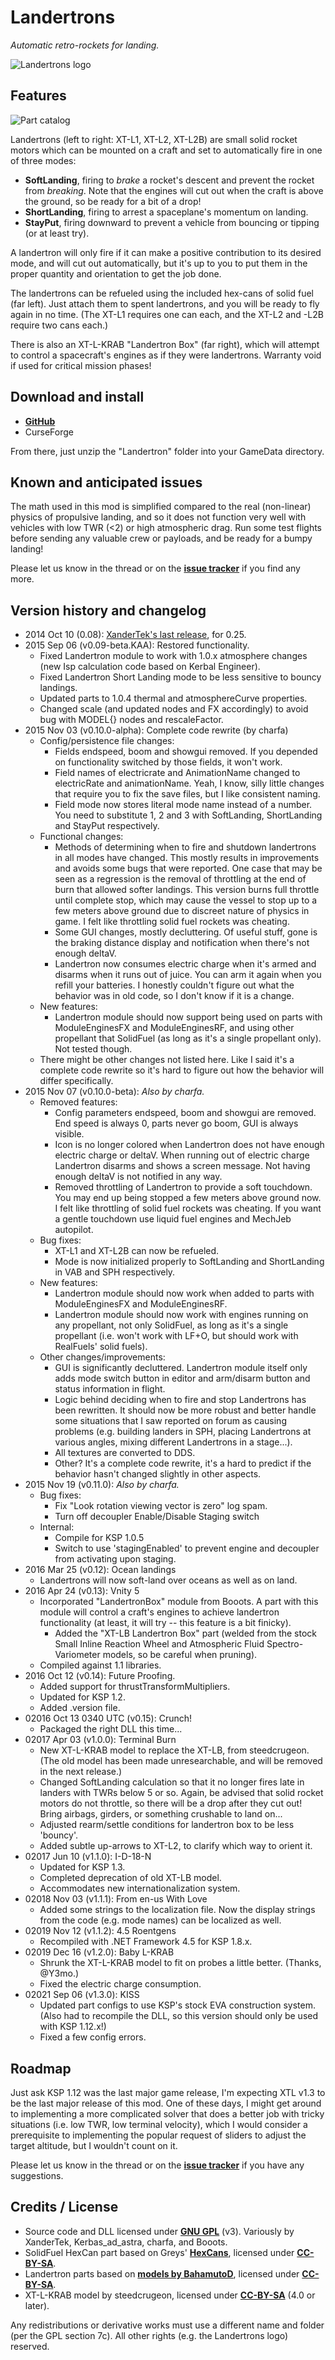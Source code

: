 # Landertrons

*Automatic retro-rockets for landing.*

![Landertrons logo](https://github.com/Kerbas-ad-astra/XTLandertron/raw/master/Landertron-logo.png)

## Features

![Part catalog](https://raw.githubusercontent.com/Kerbas-ad-astra/XTLandertron/master/Screenshots/screenshot0.png)

Landertrons (left to right: XT-L1, XT-L2, XT-L2B) are small solid rocket motors which can be mounted on a craft and set to automatically fire in one of three modes:

- **SoftLanding**, firing to *brake* a rocket's descent and prevent the rocket from *breaking*.  Note that the engines will cut out when the craft is above the ground, so be ready for a bit of a drop!
- **ShortLanding**, firing to arrest a spaceplane's momentum on landing.
- **StayPut**, firing downward to prevent a vehicle from bouncing or tipping (or at least try).

A landertron will only fire if it can make a positive contribution to its desired mode, and will cut out automatically, but it's up to you to put them in the proper quantity and orientation to get the job done.

The landertrons can be refueled using the included hex-cans of solid fuel (far left).  Just attach them to spent landertrons, and you will be ready to fly again in no time.  (The XT-L1 requires one can each, and the XT-L2 and -L2B require two cans each.)

There is also an XT-L-KRAB "Landertron Box" (far right), which will attempt to control a spacecraft's engines as if they were landertrons.  Warranty void if used for critical mission phases!

## Download and install

- [**GitHub**](https://github.com/Kerbas-ad-astra/XTLandertron/releases)
- CurseForge

From there, just unzip the "Landertron" folder into your GameData directory.

## Known and anticipated issues

The math used in this mod is simplified compared to the real (non-linear) physics of propulsive landing, and so it does not function very well with vehicles with low TWR (<2) or high atmospheric drag.  Run some test flights before sending any valuable crew or payloads, and be ready for a bumpy landing!

Please let us know in the thread or on the [**issue tracker**](https://github.com/Kerbas-ad-astra/XTLandertron/issues) if you find any more.

## Version history and changelog

- 2014 Oct 10 (0.08): [XanderTek's last release](http://forum.kerbalspaceprogram.com/index.php?/topic/55798-10-xt-landertron-smart-retrorockets-for-landers-and-spaceplanes-v008-oct-10/), for 0.25.
- 2015 Sep 06 (v0.09-beta.KAA): Restored functionality.
	- Fixed Landertron module to work with 1.0.x atmosphere changes (new Isp calculation code based on Kerbal Engineer).
	- Fixed Landertron Short Landing mode to be less sensitive to bouncy landings.
	- Updated parts to 1.0.4 thermal and atmosphereCurve properties.
    - Changed scale (and updated nodes and FX accordingly) to avoid bug with MODEL{} nodes and rescaleFactor.
- 2015 Nov 03 (v0.10.0-alpha): Complete code rewrite (by charfa)
	- Config/persistence file changes:
		- Fields endspeed, boom and showgui removed. If you depended on functionality switched by those fields, it won't work.
		- Field names of electricrate and AnimationName changed to electricRate and animationName. Yeah, I know, silly little changes that require you to fix the save files, but I like consistent naming.
		- Field mode now stores literal mode name instead of a number. You need to substitute 1, 2 and 3 with SoftLanding, ShortLanding and StayPut respectively.
	- Functional changes:
		- Methods of determining when to fire and shutdown landertrons in all modes have changed. This mostly results in improvements and avoids some bugs that were reported. One case that may be seen as a regression is the removal of throttling at the end of burn that allowed softer landings. This version burns full throttle until complete stop, which may cause the vessel to stop up to a few meters above ground due to discreet nature of physics in game. I felt like throttling solid fuel rockets was cheating.
		- Some GUI changes, mostly decluttering. Of useful stuff, gone is the braking distance display and notification when there's not enough deltaV.
		- Landertron now consumes electric charge when it's armed and disarms when it runs out of juice. You can arm it again when you refill your batteries. I honestly couldn't figure out what the behavior was in old code, so I don't know if it is a change.
	- New features:
		- Landertron module should now support being used on parts with ModuleEnginesFX and ModuleEnginesRF, and using other propellant that SolidFuel (as long as it's a single propellant only). Not tested though.
	- There might be other changes not listed here. Like I said it's a complete code rewrite so it's hard to figure out how the behavior will differ specifically.
- 2015 Nov 07 (v0.10.0-beta): *Also by charfa.*
	- Removed features: 
		- Config parameters endspeed, boom and showgui are removed. End speed is always 0, parts never go boom, GUI is always visible.
		- Icon is no longer colored when Landertron does not have enough electric charge or deltaV. When running out of electric charge Landertron disarms and shows a screen message. Not having enough deltaV is not notified in any way.
		- Removed throttling of Landertron to provide a soft touchdown. You may end up being stopped a few meters above ground now. I felt like throttling of solid fuel rockets was cheating. If you want a gentle touchdown use liquid fuel engines and MechJeb autopilot.
	- Bug fixes:
		- XT-L1 and XT-L2B can now be refueled.
		- Mode is now initialized properly to SoftLanding and ShortLanding in VAB and SPH respectively.
	- New features:
		- Landertron module should now work when added to parts with ModuleEnginesFX and ModuleEnginesRF.
		- Landertron module should now work with engines running on any propellant, not only SolidFuel, as long as it's a single propellant (i.e. won't work with LF+O, but should work with RealFuels' solid fuels).
	- Other changes/improvements:
		- GUI is significantly decluttered. Landertron module itself only adds mode switch button in editor and arm/disarm button and status information in flight.
		- Logic behind deciding when to fire and stop Landertrons has been rewritten. It should now be more robust and better handle some situations that I saw reported on forum as causing problems (e.g. building landers in SPH, placing Landertrons at various angles, mixing different Landertrons in a stage...).
		- All textures are converted to DDS.
		- Other? It's a complete code rewrite, it's a hard to predict if the behavior hasn't changed slightly in other aspects.
- 2015 Nov 19 (v0.11.0): *Also by charfa.*
	- Bug fixes:
		- Fix "Look rotation viewing vector is zero" log spam.
		- Turn off decoupler Enable/Disable Staging switch
	- Internal:
		- Compile for KSP 1.0.5
		- Switch to use 'stagingEnabled' to prevent engine and decoupler from activating upon staging.
- 2016 Mar 25 (v0.12): Ocean landings
	- Landertrons will now soft-land over oceans as well as on land.
- 2016 Apr 24 (v0.13): Vnity 5
	- Incorporated "LandertronBox" module from Booots.  A part with this module will control a craft's engines to achieve landertron functionality (at least, it will try -- this feature is a bit finicky).
		- Added the "XT-LB Landertron Box" part (welded from the stock Small Inline Reaction Wheel and Atmospheric Fluid Spectro-Variometer models, so be careful when pruning).
	- Compiled against 1.1 libraries.
- 2016 Oct 12 (v0.14): Future Proofing.
	- Added support for thrustTransformMultipliers.
	- Updated for KSP 1.2.
	- Added .version file.
- 02016 Oct 13 0340 UTC (v0.15): Crunch!
	- Packaged the right DLL this time...
- 02017 Apr 03 (v1.0.0): Terminal Burn
	- New XT-L-KRAB model to replace the XT-LB, from steedcrugeon.  (The old model has been made unresearchable, and will be removed in the next release.)
	- Changed SoftLanding calculation so that it no longer fires late in landers with TWRs below 5 or so.  Again, be advised that solid rocket motors do not throttle, so there will be a drop after they cut out!  Bring airbags, girders, or something crushable to land on...
	- Adjusted rearm/settle conditions for landertron box to be less 'bouncy'.
	- Added subtle up-arrows to XT-L2, to clarify which way to orient it.
- 02017 Jun 10 (v1.1.0): I-D-18-N
	- Updated for KSP 1.3.
	- Completed deprecation of old XT-LB model.
	- Accommodates new internationalization system.
- 02018 Nov 03 (v1.1.1): From en-us With Love
	- Added some strings to the localization file.  Now the display strings from the code (e.g. mode names) can be localized as well.
- 02019 Nov 12 (v1.1.2): 4.5 Roentgens
	- Recompiled with .NET Framework 4.5 for KSP 1.8.x.
- 02019 Dec 16 (v1.2.0): Baby L-KRAB
	- Shrunk the XT-L-KRAB model to fit on probes a little better.  (Thanks, @Y3mo.)
	- Fixed the electric charge consumption.
- 02021 Sep 06 (v1.3.0): KISS
	- Updated part configs to use KSP's stock EVA construction system.  (Also had to recompile the DLL, so this version should only be used with KSP 1.12.x!)
	- Fixed a few config errors.

## Roadmap

Just ask KSP 1.12 was the last major game release, I'm expecting XTL v1.3 to be the last major release of this mod.  One of these days, I might get around to implementing a more complicated solver that does a better job with tricky situations (i.e. low TWR, low terminal velocity), which I would consider a prerequisite to implementing the popular request of sliders to adjust the target altitude, but I wouldn't count on it.

Please let us know in the thread or on the [**issue tracker**](https://github.com/Kerbas-ad-astra/XTLandertron/issues) if you have any suggestions.

## Credits / License

- Source code and DLL licensed under [**GNU GPL**](http://www.gnu.org/licenses/gpl.html) (v3).  Variously by XanderTek, Kerbas_ad_astra, charfa, and Booots.
- SolidFuel HexCan part based on Greys' [**HexCans**](http://forum.kerbalspaceprogram.com/threads/33754-0-25-HexCans-Standardized-Resource-Canisters-0-7-1-Breaking-Ground-Edition), licensed under [**CC-BY-SA**](https://creativecommons.org/licenses/by-sa/2.0/).
- Landertron parts based on [**models by BahamutoD**](http://forum.kerbalspaceprogram.com/threads/82341-1-0-B-Dynamics-Retracting-vectoring-engines-etc-v1-2-0-%28May-6%29), licensed under [**CC-BY-SA**](https://creativecommons.org/licenses/by-sa/2.0/).
- XT-L-KRAB model by steedcrugeon, licensed under [**CC-BY-SA**](https://creativecommons.org/licenses/by-sa/4.0/) (4.0 or later).

Any redistributions or derivative works must use a different name and folder (per the GPL section 7c).  All other rights (e.g. the Landertrons logo) reserved.
